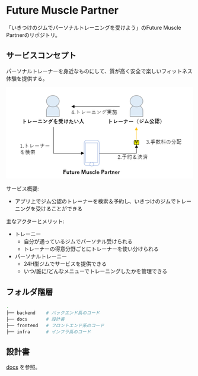 # Future Muscle Partner

「いきつけのジムでパーソナルトレーニングを受けよう」のFuture Muscle Partnerのリポジトリ。

## サービスコンセプト

パーソナルトレーナーを身近なものにして、質が高く安全で楽しいフィットネス体験を提供する。

![アプリを通してトレーニがトレーナに予約し、トレーニングを実施するフロー](docs/future_muscle_partner_abstract.png)

サービス概要:

- アプリ上でジム公認のトレーナーを検索＆予約し、いきつけのジムでトレーニングを受けることができる

主なアクターとメリット:

- トレーニー
  - 自分が通っているジムでパーソナル受けられる
  - トレーナーの得意分野ごとにトレーナーを使い分けられる
- パーソナルトレーニー
  - 24H型ジムでサービスを提供できる
  - いつ/誰に/どんなメニューでトレーニングしたかを管理できる

## フォルダ階層

```sh
.
├── backend    # バックエンド系のコード
├── docs       # 設計書
├── frontend   # フロントエンド系のコード
├── infra      # インフラ系のコード
```

## 設計書

[docs](docs) を参照。
